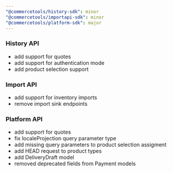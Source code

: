 ```yaml
---
"@commercetools/history-sdk": minor
"@commercetools/importapi-sdk": minor
"@commercetools/platform-sdk": major
---
```


### History API

- add support for quotes
- add support for authentication mode
- add product selection support

### Import API

- add support for inventory imports
- remove import sink endpoints

### Platform API

- add support for quotes
- fix localeProjection query parameter type
- add missing query parameters to product selection assigment
- add HEAD request to product types
- add DeliveryDraft model
- removed deprecated fields from Payment models

